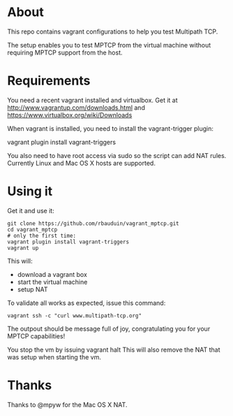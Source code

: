 About
=====
This repo contains vagrant configurations to help you test Multipath TCP.

The setup enables you to test MPTCP from the virtual machine without requiring MPTCP 
support from the host.

Requirements
============
You need a recent vagrant installed and virtualbox. Get it at http://www.vagrantup.com/downloads.html
and https://www.virtualbox.org/wiki/Downloads

When vagrant is installed, you need to install the vagrant-trigger plugin:

vagrant plugin install vagrant-triggers

You also need to have root access via sudo so the script can add NAT rules.
Currently Linux and Mac OS X hosts are supported.

Using it
========

Get it and use it:

    git clone https://github.com/rbauduin/vagrant_mptcp.git
    cd vagrant_mptcp
    # only the first time:
    vagrant plugin install vagrant-triggers
    vagrant up

This will:

  * download a vagrant box
  * start the virtual machine
  * setup NAT

To validate all works as expected, issue this command:

    vagrant ssh -c "curl www.multipath-tcp.org"

The outpout should be message full of joy, congratulating you for your MPTCP capabilities!

You stop the vm by issuing
  vagrant halt
This will also remove the NAT that was setup when starting the vm.
  

Thanks
======

Thanks to @mpyw for the Mac OS X NAT.
